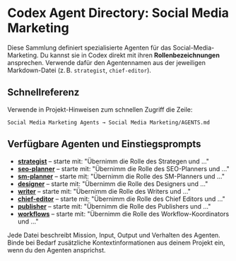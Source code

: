 # Codex Agent Directory: Social Media Marketing

Diese Sammlung definiert spezialisierte Agenten für das Social-Media-Marketing. Du kannst sie in Codex direkt mit ihren **Rollenbezeichnungen** ansprechen. Verwende dafür den Agentennamen aus der jeweiligen Markdown-Datei (z. B. `strategist`, `chief-editor`).

## Schnellreferenz

Verwende in Projekt-Hinweisen zum schnellen Zugriff die Zeile:

```
Social Media Marketing Agents → Social Media Marketing/AGENTS.md
```

## Verfügbare Agenten und Einstiegsprompts
- **[strategist](strategist.md)** – starte mit: "Übernimm die Rolle des Strategen und …"
- **[seo-planner](seo-planner.md)** – starte mit: "Übernimm die Rolle des SEO-Planners und …"
- **[sm-planner](sm-planner.md)** – starte mit: "Übernimm die Rolle des SM-Planners und …"
- **[designer](designer.md)** – starte mit: "Übernimm die Rolle des Designers und …"
- **[writer](writer.md)** – starte mit: "Übernimm die Rolle des Writers und …"
- **[chief-editor](chief-editor.md)** – starte mit: "Übernimm die Rolle des Chief Editors und …"
- **[publisher](publisher.md)** – starte mit: "Übernimm die Rolle des Publishers und …"
- **[workflows](workflows.md)** – starte mit: "Übernimm die Rolle des Workflow-Koordinators und …"

Jede Datei beschreibt Mission, Input, Output und Verhalten des Agenten. Binde bei Bedarf zusätzliche Kontextinformationen aus deinem Projekt ein, wenn du den Agenten ansprichst.
